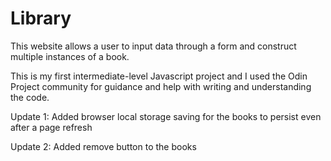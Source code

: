 # Library

This website allows a user to input data through a form and construct multiple instances of a book.

This is my first intermediate-level Javascript project and I used the Odin Project community for guidance and help with writing and understanding the code.

Update 1: Added browser local storage saving for the books to persist even after a page refresh

Update 2: Added remove button to the books
